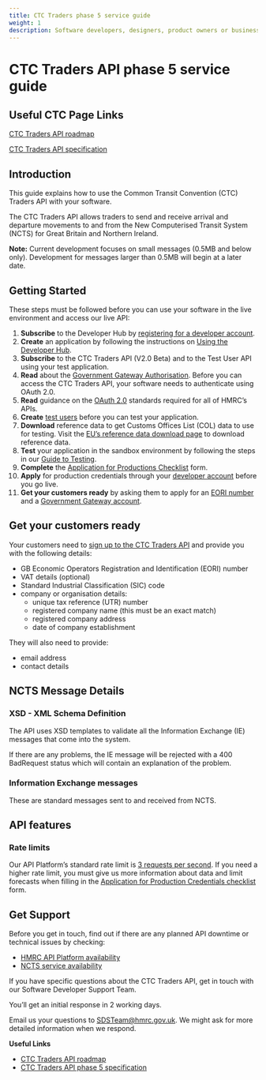 ```yaml
---
title: CTC Traders phase 5 service guide
weight: 1
description: Software developers, designers, product owners or business analysts. Integrate your software with Common Transit Convention Traders API.
---
```


# CTC Traders API phase 5 service guide

## Useful CTC Page Links
[CTC Traders API roadmap](/roadmaps/common-transit-convention-traders-roadmap/#phase-5)

[CTC Traders API specification](/api-documentation/docs/api/service/common-transit-convention-traders/2.0)



## Introduction
This guide explains how to use the Common Transit Convention (CTC) Traders API with your software.

The CTC Traders API allows traders to send and receive arrival and departure movements to and from the New Computerised Transit System (NCTS) for Great Britain and Northern Ireland.

**Note:** Current development focuses on small messages (0.5MB and below only). Development for messages larger than 0.5MB will begin at a later date.

## Getting Started

These steps must be followed before you can use your software in the live environment and access our live API:

1. **Subscribe** to the Developer Hub by [registering for a developer account](/developer/registration).
1. **Create** an application by following the instructions on [Using the Developer Hub](/api-documentation/docs/using-the-hub).
1. **Subscribe** to the CTC Traders API (V2.0 Beta) and to the Test User API using your test application.
1. **Read** about the [Government Gateway Authorisation](/api-documentation/docs/authorisation). Before you can access the CTC Traders API, your software needs to authenticate using OAuth 2.0.
1. **Read** guidance on the [OAuth 2.0](/api-documentation/docs/authorisation) standards required for all of HMRC’s APIs.
1. **Create** [test users](/api-documentation/docs/api/service/api-platform-test-user/1.0) before you can test your application.
1. **Download** reference data to get Customs Offices List (COL) data to use for testing. Visit the [EU’s reference data download page](https://ec.europa.eu/taxation_customs/dds2/rd/rd_download_home.jsp?Lang=en) to download reference data.
1. **Test** your application in the sandbox environment by following the steps in our [Guide to Testing](/guides/common-transit-convention-traders-testing-guide/).
1. **Complete** the [Application for Productions Checklist](/guides/common-transit-convention-traders-testing-guide/figures/CTC_Traders_API_Application_for_Productions_Credentials.docx) form.
1. **Apply** for production credentials through your [developer account](/developer/login) before you go live.
1. **Get your customers ready** by asking them to apply for an [EORI number](https://www.gov.uk/eori) and a [Government Gateway account](https://www.gov.uk/log-in-register-hmrc-online-services).

## Get your customers ready

Your customers need to [sign up to the CTC Traders API](https://www.tax.service.gov.uk/customs-enrolment-services/ctc/subscribe) and provide you with the following details:

* GB Economic Operators Registration and Identification (EORI) number
* VAT details (optional) 
* Standard Industrial Classification (SIC) code
* company or organisation details: 
  * unique tax reference (UTR) number 
  * registered company name (this must be an exact match)
  * registered company address 
  * date of company establishment 

They will also need to provide:
 
* email address 
* contact details

## NCTS Message Details

### XSD - XML Schema Definition
The API uses XSD templates to validate all the Information Exchange (IE) messages that come into the system.

If there are any problems, the IE message will be rejected with a 400 BadRequest status which will contain an explanation of the problem.

### Information Exchange messages
These are standard messages sent to and received from NCTS.

## API features

### Rate limits

Our API Platform’s standard rate limit is [3 requests per second](/api-documentation/docs/reference-guide#rate-limiting). If you need a higher rate limit, you must give us more information about data and limit forecasts when filling in the [Application for Production Credentials checklist](/guides/common-transit-convention-traders-testing-guide/figures/CTC_Traders_API_Application_for_Productions_Credentials.docx) form.

## Get Support

Before you get in touch, find out if there are any planned API downtime or technical issues by checking:

 - [HMRC API Platform availability](https://api-platform-status.production.tax.service.gov.uk/)
 - [NCTS service availability](https://www.gov.uk/government/publications/new-computerised-transit-system-ncts-web-service-availability-and-issues/new-computerised-transit-system-ncts-web-service-availability-and-issues)

If you have specific questions about the CTC Traders API, get in touch with our Software Developer Support Team.

You’ll get an initial response in 2 working days.

Email us your questions to [SDSTeam@hmrc.gov.uk](mailto:SDSTeam@hmrc.gov.uk). We might ask for more detailed information when we respond.

**Useful Links**

 - [CTC Traders API roadmap](/roadmaps/common-transit-convention-traders-roadmap/#phase-5)
 - [CTC Traders API phase 5 specification](/api-documentation/docs/api/service/common-transit-convention-traders/2.0)
